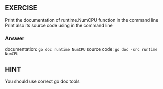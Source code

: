 ## EXERCISE

Print the documentation of runtime.NumCPU function in the command line
Print also its source code using in the command line

### Answer

documentation: `go doc runtime NumCPU`
source code: `go doc -src runtime NumCPU`

## HINT

You should use correct go doc tools
